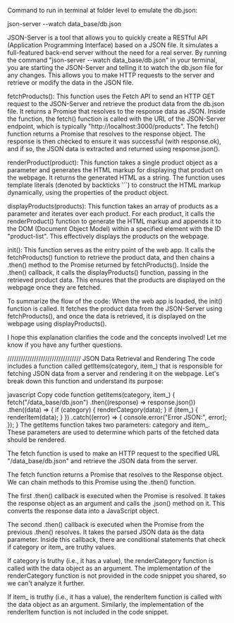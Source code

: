 Command to run in terminal at folder level to emulate the db.json:

json-server --watch data_base/db.json



JSON-Server is a tool that allows you to quickly create a RESTful API (Application Programming Interface) based on a JSON file. It simulates a full-featured back-end server without the need for a real server. By running the command "json-server --watch data_base/db.json" in your terminal, you are starting the JSON-Server and telling it to watch the db.json file for any changes. This allows you to make HTTP requests to the server and retrieve or modify the data in the JSON file.




fetchProducts(): This function uses the Fetch API to send an HTTP GET request to the JSON-Server and retrieve the product data from the db.json file. It returns a Promise that resolves to the response data as JSON. Inside the function, the fetch() function is called with the URL of the JSON-Server endpoint, which is typically "http://localhost:3000/products". The fetch() function returns a Promise that resolves to the response object. The response is then checked to ensure it was successful (with response.ok), and if so, the JSON data is extracted and returned using response.json().

renderProduct(product): This function takes a single product object as a parameter and generates the HTML markup for displaying that product on the webpage. It returns the generated HTML as a string. The function uses template literals (denoted by backticks ```) to construct the HTML markup dynamically, using the properties of the product object.

displayProducts(products): This function takes an array of products as a parameter and iterates over each product. For each product, it calls the renderProduct() function to generate the HTML markup and appends it to the DOM (Document Object Model) within a specified element with the ID "product-list". This effectively displays the products on the webpage.

init(): This function serves as the entry point of the web app. It calls the fetchProducts() function to retrieve the product data, and then chains a .then() method to the Promise returned by fetchProducts(). Inside the .then() callback, it calls the displayProducts() function, passing in the retrieved product data. This ensures that the products are displayed on the webpage once they are fetched.

To summarize the flow of the code: When the web app is loaded, the init() function is called. It fetches the product data from the JSON-Server using fetchProducts(), and once the data is retrieved, it is displayed on the webpage using displayProducts().

I hope this explanation clarifies the code and the concepts involved! Let me know if you have any further questions.


/////////////////////////////////
JSON Data Retrieval and Rendering
The code includes a function called getItems(category, item_) that is responsible for fetching JSON data from a server and rendering it on the webpage. Let's break down this function and understand its purpose:

javascript
Copy code
function getItems(category, item_) {
  fetch("/data_base/db.json")
    .then((response) => response.json())
    .then((data) => {
      if (category) {
        renderCategory(data);
      }
      if (item_) {
        renderItem(data);
      }
    })
    .catch((error) => {
      console.error("Error JSON:", error);
    });
}
The getItems function takes two parameters: category and item_. These parameters are used to determine which parts of the fetched data should be rendered.

The fetch function is used to make an HTTP request to the specified URL "/data_base/db.json" and retrieve the JSON data from the server.

The fetch function returns a Promise that resolves to the Response object. We can chain methods to this Promise using the .then() function.

The first .then() callback is executed when the Promise is resolved. It takes the response object as an argument and calls the .json() method on it. This converts the response data into a JavaScript object.

The second .then() callback is executed when the Promise from the previous .then() resolves. It takes the parsed JSON data as the data parameter. Inside this callback, there are conditional statements that check if category or item_ are truthy values.

If category is truthy (i.e., it has a value), the renderCategory function is called with the data object as an argument. The implementation of the renderCategory function is not provided in the code snippet you shared, so we can't analyze it further.

If item_ is truthy (i.e., it has a value), the renderItem function is called with the data object as an argument. Similarly, the implementation of the renderItem function is not included in the code snippet.




